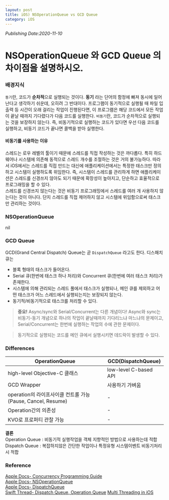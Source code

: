 ```yaml
---
layout: post
title: iOS) NSOperationQueue vs GCD Queue
category: iOS
---
```

*Publishing Date:2020-11-10*

# NSOperationQueue 와 GCD Queue 의 차이점을 설명하시오.

### 배경지식
`동기`란, 코드가 **순차적**으로 실행되는 것이다. **동기** 라는 단어의 함정에 빠져 동시에 일어난다고 생각하기 쉬운데, 오히려 그 반대이다. 프로그램이 동기적으로 실행될 때 파일 입출력 등 시간이 오래 걸리는 작업이 진행된다면, 이 프로그램은 해당 코드에서 모든 작업이 끝날 때까지 기다렸다가 다음 코드를 실행한다.
`비동기`란, 코드가 순차적으로 실행되는 것을 보장하지 않는다. 즉, 비동기적으로 실행하는 코드가 있다면 우선 다음 코드를 실행하고, 비동기 코드가 끝나면 콜백을 받아 실행한다.

<!-- 해당 코드에 break point 걸어두면 확인하고 지나치는지 그냥 지나쳤다가 실행 완료 후에 지나치는지 실행시켜보기 -->

#### 비동기를 사용하는 이유
스레드는 로우 레벨의 툴이기 때문에 스레드를 직접 작성하는 것은 까다롭다. 특히 하드웨어나 시스템에 의존해 동적으로 스레드 개수를 조절하는 것은 거의 불가능하다. 따라서 iOS에서는 스레드를 직접 만드는 대신에 애플리케이션에서는 특정한 태스크만 정의하고 시스템이 실행하도록 위임한다. 즉, 시스템이 스레드를 관리하게 하면 애플리케이션은 스레드를 신경쓰지 않아도 되기 때문에 확장성이 높아지고, 단순하고 효율적으로 프로그래밍을 할 수 있다.  
스레드를 신경쓰지 않는다는 것은 비동기 프로그래밍에서 스레드를 여러 개 사용하지 않는다는 것이 아니다. 단지 스레드를 직접 제어하지 않고 시스템에 위임함으로써 태스크만 관리하는 것이다.


### NSOperationQueue

nil



### GCD Queue
GCD(Grand Central Dispatch) Queue는 곧 `DispatchQueue` 라고도 한다. 디스패치 큐는
* 블록 형태의 태스크가 들어온다.
* Serial 큐(한번에 태스크 하나 처리)와 Concurrent 큐(한번에 여러 태스크 처리)가 존재한다.
* 시스템에 의해 관리되는 스레드 풀에서 태스크가 실행되나, 메인 큐를 제외하고 어떤 태스크가 어느 스레드에서 실행되는지는 보장되지 않는다.
* 동기적/비동기적으로 태스크를 처리할 수 있다.

> **중요!**
> Async/sync와 Serial/Concurrent는 다른 개념이다!
> Async와 sync는 비동기-동기 개념으로 하나의 작업이 끝날때까지 기다리느냐 마느냐의 문제이고,
> Serial/Concurrent는 한번에 실행하는 작업의 수에 관한 문제이다.

> 동기적으로 실행되는 코드를 메인 큐에서 실행시키면 데드락이 발생할 수 있다.

### Differences


OperationQueue | GCD(DispatchQueue)
---|---
high-level Objective-C 클래스| low-level C-based API
GCD Wrapper| 사용하기 가벼움
operation의 라이프사이클 컨트롤 가능(Pause, Cancel, Resume)| -
Operation간의 의존성| -
KVO로 프로퍼티 관찰 가능| -

  
**결론**  
Operation Queue : 비동기적 실행작업을 객체 지향적인 방법으로 사용하는데 적합
Dispatch Queue : 복잡하지않은 간단한 작업이나 특정유형 시스템이벤트 비동기처리시 적합

### Reference
[Apple Docs- Concurrency Programming Guide](https://developer.apple.com/library/archive/documentation/General/Conceptual/ConcurrencyProgrammingGuide/Introduction/Introduction.html#//apple_ref/doc/uid/TP40008091)  
[Apple Docs- NSOperationQueue](https://developer.apple.com/documentation/foundation/nsoperationqueue)  
[Apple Docs- DispatchQueue](https://developer.apple.com/documentation/dispatch/dispatchqueue)  
[Swift Thread- Dispatch Queue, Operation Queue](https://nsios.tistory.com/31)
[Multi Threading in iOS](https://abhimuralidharan.medium.com/understanding-threads-in-ios-5b8d7ab16f09)
